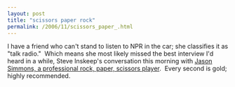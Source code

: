 ```yaml
---
layout: post
title: "scissors paper rock"
permalink: /2006/11/scissors_paper_.html
---
```


<p>I have a friend who can't stand to listen to NPR in the car; she classifies it as &quot;talk radio.&quot;&nbsp; Which means she most likely missed the best interview I'd heard in a while, Steve Inskeep's conversation this morning with <a href="http://www.npr.org/templates/story/story.php?storyId=6466928">Jason Simmons, a professional rock, paper, scissors player</a>.&nbsp; Every second is gold; highly recommended.</p>


